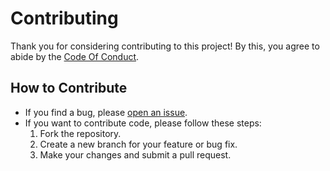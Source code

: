 # Contributing

Thank you for considering contributing to this project! By this, you
agree to abide by the [Code Of Conduct](https://github.com/manthanank/learn-angular/blob/main/CODE_OF_CONDUCT.md).

## How to Contribute

- If you find a bug, please [open an issue](https://github.com/manthanank/learn-angular/issues).
- If you want to contribute code, please follow these steps:
  1. Fork the repository.
  2. Create a new branch for your feature or bug fix.
  3. Make your changes and submit a pull request.

